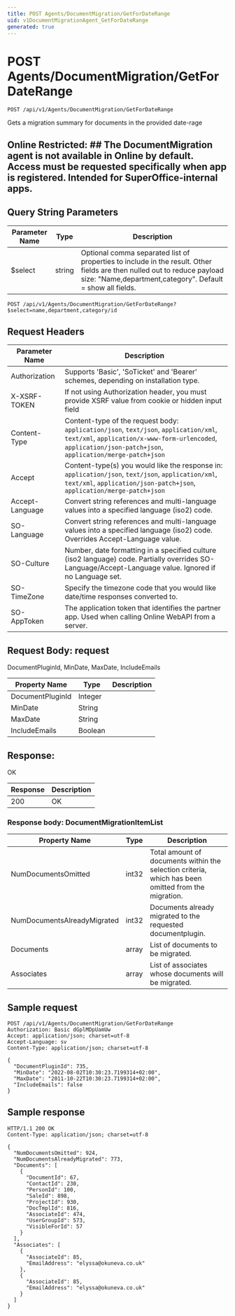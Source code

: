 ```yaml
---
title: POST Agents/DocumentMigration/GetForDateRange
uid: v1DocumentMigrationAgent_GetForDateRange
generated: true
---
```


# POST Agents/DocumentMigration/GetForDateRange

```http
POST /api/v1/Agents/DocumentMigration/GetForDateRange
```

Gets a migration summary for documents in the provided date-rage


## Online Restricted: ## The DocumentMigration agent is not available in Online by default. Access must be requested specifically when app is registered. Intended for SuperOffice-internal apps.






## Query String Parameters

| Parameter Name | Type |  Description |
|----------------|------|--------------|
| $select | string |  Optional comma separated list of properties to include in the result. Other fields are then nulled out to reduce payload size: "Name,department,category". Default = show all fields. |

```http
POST /api/v1/Agents/DocumentMigration/GetForDateRange?$select=name,department,category/id
```


## Request Headers

| Parameter Name | Description |
|----------------|-------------|
| Authorization  | Supports 'Basic', 'SoTicket' and 'Bearer' schemes, depending on installation type. |
| X-XSRF-TOKEN   | If not using Authorization header, you must provide XSRF value from cookie or hidden input field |
| Content-Type | Content-type of the request body: `application/json`, `text/json`, `application/xml`, `text/xml`, `application/x-www-form-urlencoded`, `application/json-patch+json`, `application/merge-patch+json` |
| Accept         | Content-type(s) you would like the response in: `application/json`, `text/json`, `application/xml`, `text/xml`, `application/json-patch+json`, `application/merge-patch+json` |
| Accept-Language | Convert string references and multi-language values into a specified language (iso2) code. |
| SO-Language | Convert string references and multi-language values into a specified language (iso2) code. Overrides Accept-Language value. |
| SO-Culture | Number, date formatting in a specified culture (iso2 language) code. Partially overrides SO-Language/Accept-Language value. Ignored if no Language set. |
| SO-TimeZone | Specify the timezone code that you would like date/time responses converted to. |
| SO-AppToken | The application token that identifies the partner app. Used when calling Online WebAPI from a server. |

## Request Body: request 

DocumentPluginId, MinDate, MaxDate, IncludeEmails 

| Property Name | Type |  Description |
|----------------|------|--------------|
| DocumentPluginId | Integer |  |
| MinDate | String |  |
| MaxDate | String |  |
| IncludeEmails | Boolean |  |

## Response:

OK

| Response | Description |
|----------------|-------------|
| 200 | OK |

### Response body: DocumentMigrationItemList

| Property Name | Type |  Description |
|----------------|------|--------------|
| NumDocumentsOmitted | int32 | Total amount of documents within the selection criteria, which has been omitted from the migration. |
| NumDocumentsAlreadyMigrated | int32 | Documents already migrated to the requested documentplugin. |
| Documents | array | List of documents to be migrated. |
| Associates | array | List of associates whose documents will be migrated. |

## Sample request

```http!
POST /api/v1/Agents/DocumentMigration/GetForDateRange
Authorization: Basic dGplMDpUamUw
Accept: application/json; charset=utf-8
Accept-Language: sv
Content-Type: application/json; charset=utf-8

{
  "DocumentPluginId": 735,
  "MinDate": "2022-08-02T10:30:23.7199314+02:00",
  "MaxDate": "2011-10-22T10:30:23.7199314+02:00",
  "IncludeEmails": false
}
```

## Sample response

```http_
HTTP/1.1 200 OK
Content-Type: application/json; charset=utf-8

{
  "NumDocumentsOmitted": 924,
  "NumDocumentsAlreadyMigrated": 773,
  "Documents": [
    {
      "DocumentId": 67,
      "ContactId": 230,
      "PersonId": 100,
      "SaleId": 898,
      "ProjectId": 930,
      "DocTmplId": 816,
      "AssociateId": 474,
      "UserGroupId": 573,
      "VisibleForId": 57
    }
  ],
  "Associates": [
    {
      "AssociateId": 85,
      "EmailAddress": "elyssa@okuneva.co.uk"
    },
    {
      "AssociateId": 85,
      "EmailAddress": "elyssa@okuneva.co.uk"
    }
  ]
}
```